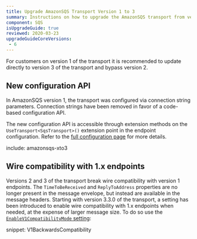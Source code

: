 ```yaml
---
title: Upgrade AmazonSQS Transport Version 1 to 3
summary: Instructions on how to upgrade the AmazonSQS transport from version 1 to 3.
component: SQS
isUpgradeGuide: true
reviewed: 2020-03-23
upgradeGuideCoreVersions:
 - 6
---
```


For customers on version 1 of the transport it is recommended to update directly to version 3 of the transport and bypass version 2.

## New configuration API

In AmazonSQS version 1, the transport was configured via connection string parameters. Connection strings have been removed in favor of a code-based configuration API.

The new configuration API is accessible through extension methods on the `UseTransport<SqsTransport>()` extension point in the endpoint configuration. Refer to the [full configuration page](/transports/sqs/configuration-options.md) for more details.

include: amazonsqs-xto3

## Wire compatibility with 1.x endpoints

Versions 2 and 3 of the transport break wire compatibility with version 1 endpoints. The `TimeToBeReceived` and `ReplyToAddress` properties are no longer present in the message envelope, but instead are available in the message headers. Starting with version 3.3.0 of the transport, a setting has been introduced to enable wire compatibility with 1.x endpoints when needed, at the expense of larger message size. To do so use the [`EnableV1CompatibilityMode` setting](/transports/sqs/configuration-options.md#v1-compatibility-mode):

snippet: V1BackwardsCompatibility
